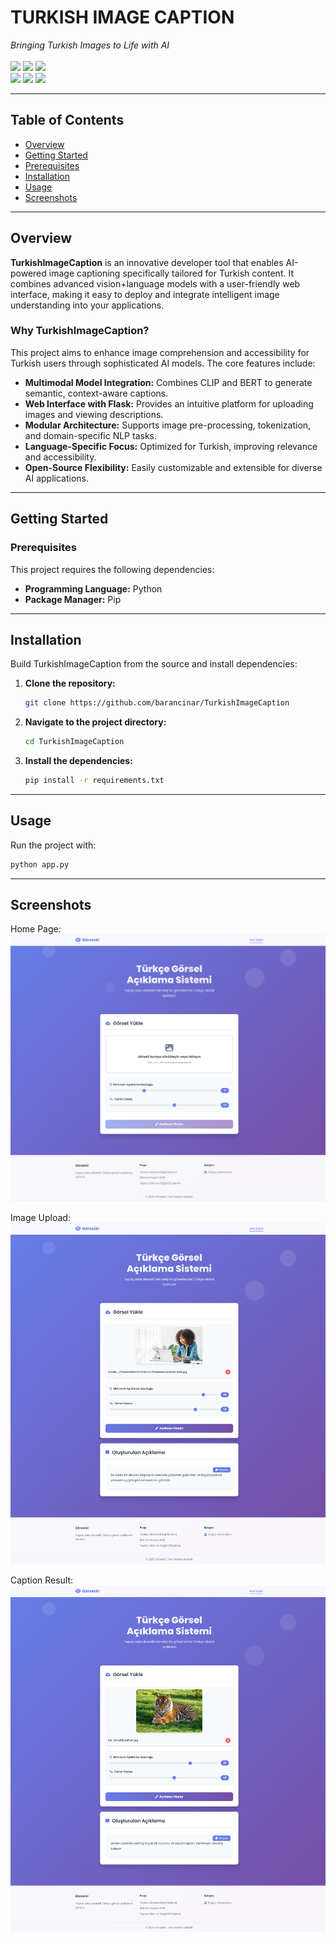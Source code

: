 <p align="center">
  <h1>TURKISH IMAGE CAPTION</h1>
  <em>Bringing Turkish Images to Life with AI</em><br><br>
  <a href="https://www.python.org/"><img src="https://img.shields.io/badge/python-3.8%2B-blue.svg"></a>
  <a href="https://flask.palletsprojects.com/"><img src="https://img.shields.io/badge/Flask-Web%20App-blue"></a>
  <a href="https://huggingface.co/transformers/"><img src="https://img.shields.io/badge/transformers-HuggingFace-yellow"></a>
  <br>
  <img src="https://img.shields.io/badge/Python-3776AB?logo=python&logoColor=white">
  <img src="https://img.shields.io/badge/Flask-000?logo=flask">
  <img src="https://img.shields.io/badge/HuggingFace-FFD21F?logo=huggingface&logoColor=black">
</p>

---

## Table of Contents

-   [Overview](#overview)
-   [Getting Started](#getting-started)
-   [Prerequisites](#prerequisites)
-   [Installation](#installation)
-   [Usage](#usage)
-   [Screenshots](#screenshots)

---

## Overview

**TurkishImageCaption** is an innovative developer tool that enables AI-powered image captioning specifically tailored for Turkish content. It combines advanced vision+language models with a user-friendly web interface, making it easy to deploy and integrate intelligent image understanding into your applications.

### Why TurkishImageCaption?

This project aims to enhance image comprehension and accessibility for Turkish users through sophisticated AI models. The core features include:

-   **Multimodal Model Integration:** Combines CLIP and BERT to generate semantic, context-aware captions.
-   **Web Interface with Flask:** Provides an intuitive platform for uploading images and viewing descriptions.
-   **Modular Architecture:** Supports image pre-processing, tokenization, and domain-specific NLP tasks.
-   **Language-Specific Focus:** Optimized for Turkish, improving relevance and accessibility.
-   **Open-Source Flexibility:** Easily customizable and extensible for diverse AI applications.

---

## Getting Started

### Prerequisites

This project requires the following dependencies:

-   **Programming Language:** Python
-   **Package Manager:** Pip

---

## Installation

Build TurkishImageCaption from the source and install dependencies:

1. **Clone the repository:**

    ```bash
    git clone https://github.com/barancinar/TurkishImageCaption
    ```

2. **Navigate to the project directory:**

    ```bash
    cd TurkishImageCaption
    ```

3. **Install the dependencies:**
    ```bash
    pip install -r requirements.txt
    ```

---

## Usage

Run the project with:

```bash
python app.py
```

---

## Screenshots

Home Page:
![Home Page](screenshots/1.png)

Image Upload:
![Image Upload](screenshots/2.png)

Caption Result:
![Caption Result](screenshots/3.png)
